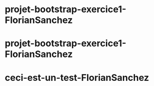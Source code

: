 # projet-bootstrap-exercice1-FlorianSanchez
# projet-bootstrap-exercice1-FlorianSanchez
# ceci-est-un-test-FlorianSanchez

